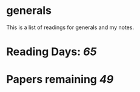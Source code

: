 # generals
This is a list of readings for generals and my notes. 

# Reading Days: _65_
# Papers remaining _49_
